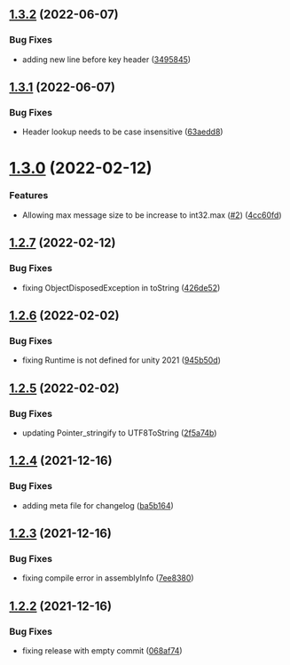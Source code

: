 ## [1.3.2](https://github.com/James-Frowen/SimpleWebTransport/compare/v1.3.1...v1.3.2) (2022-06-07)


### Bug Fixes

* adding new line before key header ([3495845](https://github.com/James-Frowen/SimpleWebTransport/commit/3495845b8c3fa6838f0838660b652302a20b714a))

## [1.3.1](https://github.com/James-Frowen/SimpleWebTransport/compare/v1.3.0...v1.3.1) (2022-06-07)


### Bug Fixes

* Header lookup needs to be case insensitive ([63aedd8](https://github.com/James-Frowen/SimpleWebTransport/commit/63aedd8086b45b30dbbc6039d47a6c59db7aeded))

# [1.3.0](https://github.com/James-Frowen/SimpleWebTransport/compare/v1.2.7...v1.3.0) (2022-02-12)


### Features

* Allowing max message size to be increase to int32.max ([#2](https://github.com/James-Frowen/SimpleWebTransport/issues/2)) ([4cc60fd](https://github.com/James-Frowen/SimpleWebTransport/commit/4cc60fd67f3c65d90ced0e6f9f97d15d0368076d))

## [1.2.7](https://github.com/James-Frowen/SimpleWebTransport/compare/v1.2.6...v1.2.7) (2022-02-12)


### Bug Fixes

* fixing ObjectDisposedException in toString ([426de52](https://github.com/James-Frowen/SimpleWebTransport/commit/426de52ee4e98ac6212713b2b2272e3affb8fc99))

## [1.2.6](https://github.com/James-Frowen/SimpleWebTransport/compare/v1.2.5...v1.2.6) (2022-02-02)


### Bug Fixes

* fixing Runtime is not defined for unity 2021 ([945b50d](https://github.com/James-Frowen/SimpleWebTransport/commit/945b50dbad5b71c43e2bdaa4033f87d3f62c5572))

## [1.2.5](https://github.com/James-Frowen/SimpleWebTransport/compare/v1.2.4...v1.2.5) (2022-02-02)


### Bug Fixes

* updating Pointer_stringify to UTF8ToString ([2f5a74b](https://github.com/James-Frowen/SimpleWebTransport/commit/2f5a74ba10865e934be8d3b54ebfdeb14ca491f6))

## [1.2.4](https://github.com/James-Frowen/SimpleWebTransport/compare/v1.2.3...v1.2.4) (2021-12-16)


### Bug Fixes

* adding meta file for changelog ([ba5b164](https://github.com/James-Frowen/SimpleWebTransport/commit/ba5b1647aa5cc69ca80f5b52c542a9b5ee749c7f))

## [1.2.3](https://github.com/James-Frowen/SimpleWebTransport/compare/v1.2.2...v1.2.3) (2021-12-16)


### Bug Fixes

* fixing compile error in assemblyInfo ([7ee8380](https://github.com/James-Frowen/SimpleWebTransport/commit/7ee8380b4daf34d4e12017de55d8be481690046f))

## [1.2.2](https://github.com/James-Frowen/SimpleWebTransport/compare/v1.2.1...v1.2.2) (2021-12-16)


### Bug Fixes

* fixing release with empty commit ([068af74](https://github.com/James-Frowen/SimpleWebTransport/commit/068af74f7399354081f25181f90fb060b0fa1524))
